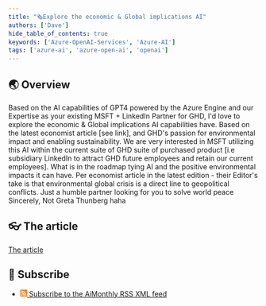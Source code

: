 ```yaml
---
title: "🗞️Explore the economic & Global implications AI"
authors: ['Dave']
hide_table_of_contents: true
keywords: ['Azure-OpenAI-Services', 'Azure-AI']
tags: ['azure-ai', 'azure-open-ai', 'openai']
---
```


## 🌏 Overview

Based on the AI capabilities of GPT4 powered by the Azure Engine and our Expertise as your existing MSFT + LinkedIn Partner for GHD, I'd love to explore the economic & Global implications AI capabilities have. Based on the latest economist article [see link], and GHD's passion for environmental impact and enabling sustainability. We are very interested in MSFT utilizing this AI within the current suite of GHD suite of purchased product [i.e subsidiary LinkedIn to attract GHD future employees and retain our current employees]. What is in the roadmap tying AI and the positive environmental impacts it can have. Per economist article in the latest edition - their Editor's take is that environmental global crisis is a direct line to geopolitical conflicts. Just a humble partner looking for you to solve world peace Sincerely, Not Greta Thunberg haha

## 👓 The article

[The article](https://open.spotify.com/episode/5geQcDnCiyFMtrdKZUoPYG)

## 🧲 Subscribe

- [![](./../../static/img/2023-aia/rss.png) Subscribe to the AiMonthly RSS XML feed](https://azureaidevs.github.io/hub/ai-update/rss.xml)